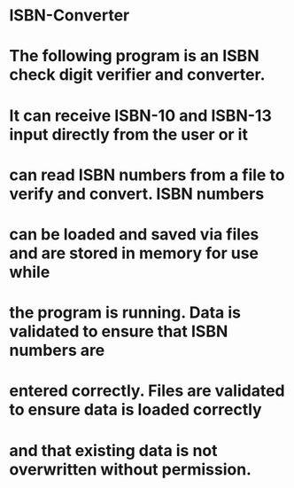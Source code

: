 # ISBN-Converter

# The following program is an ISBN check digit verifier and converter.
# It can receive ISBN-10 and ISBN-13 input directly from the user or it
# can read ISBN numbers from a file to verify and convert. ISBN numbers
# can be loaded and saved via files and are stored in memory for use while
# the program is running. Data is validated to ensure that ISBN numbers are
# entered correctly. Files are validated to ensure data is loaded correctly
# and that existing data is not overwritten without permission. 
